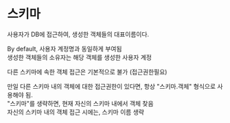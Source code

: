 
# 스키마


사용자가 DB에 접근하여, 생성한 객체들의 대표이름이다.  

By default, 사용자 계정명과 동일하게 부여됨  
생성한 객체들의 소유자는 해당 객체를 생성한 사용자 계정  

다른 스키마에 속한 객체 접근은 기본적으로 불가 (접근권한필요)  

만일 다른 스키마 내의 객체에 대한 접근권한이 있다면,
항상 "스키마.객체" 형식으로 사용해야 됨.  
 "스키마"를 생략하면, 현재 자신의 스키마 내에서 객체 찾음  
자신의 스키마 내의 객체 접근 시에는, 스키마 이름 생략  
